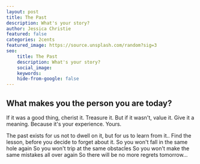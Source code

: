 ```yaml
---
layout: post
title: The Past
description: What's your story?
author: Jessica Christie
featured: false
categories: 2cents
featured_image: https://source.unsplash.com/random?sig=3
seo: 
    title: The Past
    description: What's your story?
    social_image: 
    keywords: 
    hide-from-google: false
---
```


## What makes you the person you are today?

If it was a good thing, cherist it.
Treasure it.
But if it wasn't, value it.
Give it a meaning.
Because it's your experience.
Yours.

The past exists for us not to dwell on it,
but for us to learn from it..
Find the lesson, before you decide to forget about it.
So you won't fall in the same hole again
So you won't trip at the same obstacles
So you won't make the same mistakes all over again
So there will be no more regrets tomorrow...